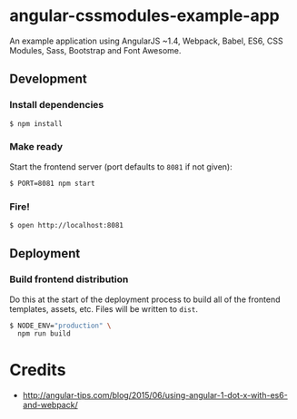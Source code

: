 # angular-cssmodules-example-app

An example application using AngularJS ~1.4, Webpack, Babel, ES6, CSS Modules, Sass, Bootstrap and Font Awesome.

## Development

### Install dependencies

```bash
$ npm install
```

### Make ready

Start the frontend server (port defaults to `8081` if not given):

```bash
$ PORT=8081 npm start
```

### Fire!

```bash
$ open http://localhost:8081
```

## Deployment

### Build frontend distribution

Do this at the start of the deployment process to build all of the frontend templates, assets, etc. Files will be written to `dist`.

```bash
$ NODE_ENV="production" \
  npm run build
```

# Credits

- http://angular-tips.com/blog/2015/06/using-angular-1-dot-x-with-es6-and-webpack/
